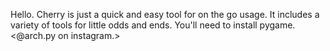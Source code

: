 Hello.
Cherry is just a quick and easy tool for on the go usage. It includes a variety of tools for little odds and ends. You'll need to install pygame.
<@arch.py on instagram.> 
